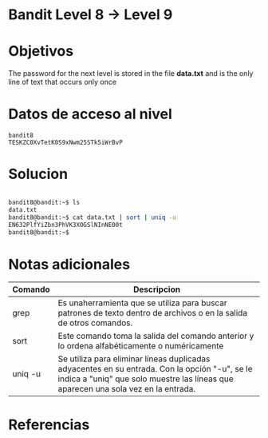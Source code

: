 # Bandit Level 8 → Level 9
# Objetivos
The password for the next level is stored in the file **data.txt** and is the only line of text that occurs only once
# Datos de acceso al nivel
```bach
bandit8
TESKZC0XvTetK0S9xNwm25STk5iWrBvP
```
# Solucion
```bash

bandit8@bandit:~$ ls
data.txt
bandit8@bandit:~$ cat data.txt | sort | uniq -u
EN632PlfYiZbn3PhVK3XOGSlNInNE00t
bandit8@bandit:~$
```

# Notas adicionales
|Comando|Descripcion|
|---|---|
|grep |Es unaherramienta  que se utiliza para buscar patrones de texto dentro de archivos o en la salida de otros comandos.  
| sort | Este comando toma la salida del comando anterior y lo ordena alfabéticamente o numéricamente|
| uniq -u| Se utiliza para eliminar líneas duplicadas adyacentes en su entrada. Con la opción "-u", se le indica a "uniq" que solo muestre las líneas que aparecen una sola vez en la entrada.|
# Referencias